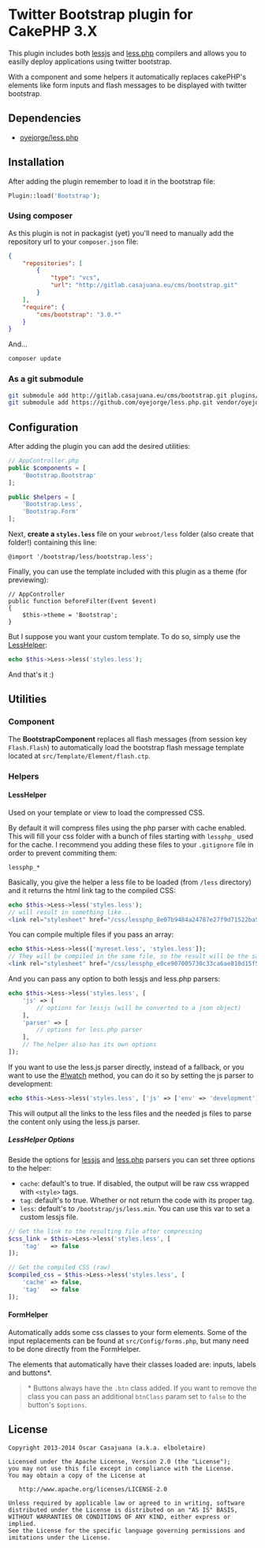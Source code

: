 # Twitter Bootstrap plugin for CakePHP 3.X

This plugin includes both [lessjs](http://lesscss.org/#client-side-usage-browser-options) and [less.php](https://github.com/oyejorge/less.php#lessphp) compilers and allows you to easilly deploy applications using twitter bootstrap.

With a component and some helpers it automatically replaces cakePHP's elements like form inputs and flash messages to be displayed with twitter bootstrap.

## Dependencies

- [oyejorge/less.php](https://github.com/oyejorge/less.php)

## Installation

After adding the plugin remember to load it in the bootstrap file:

```php
Plugin::load('Bootstrap');
```

### Using composer

As this plugin is not in packagist (yet) you'll need to manually add the repository url to your `composer.json` file:

```json
{
    "repositories": [
        {
            "type": "vcs",
            "url": "http://gitlab.casajuana.eu/cms/bootstrap.git"
        }
    ],
    "require": {
        "cms/bootstrap": "3.0.*"
    }
}
```

And...

```bash
composer update
```

### As a git submodule

```bash
git submodule add http://gitlab.casajuana.eu/cms/bootstrap.git plugins/Bootstrap
git submodule add https://github.com/oyejorge/less.php.git vendor/oyejorge/less.php
```

## Configuration

After adding the plugin you can add the desired utilities:

```php
// AppController.php
public $components = [
    'Bootstrap.Bootstrap'
];

public $helpers = [
    'Bootstrap.Less',
    'Bootstrap.Form'
];
```

Next, **create a `styles.less`** file on your `webroot/less` folder (also create that folder!) containing this line:

```less
@import '/bootstrap/less/bootstrap.less';
```

Finally, you can use the template included with this plugin as a theme (for previewing):

```
// AppController
public function beforeFilter(Event $event)
{
    $this->theme = 'Bootstrap';
}
```

But I suppose you want your custom template. To do so, simply use the [LessHelper](#lesshelper):

```php
echo $this->Less->less('styles.less');
```

And that's it :)

## Utilities

### Component

The **BootstrapComponent** replaces all flash messages (from session key `Flash.Flash`) to automatically load the bootstrap flash message template located at `src/Template/Element/flash.ctp`.

### Helpers

#### LessHelper

Used on your template or view to load the compressed CSS.

By default it will compress files using the php parser with cache enabled. This will fill your css folder with a bunch of files starting with `lessphp_` used for the cache. I recommend you adding these files to your `.gitignore` file in order to prevent commiting them:

    lessphp_*

Basically, you give the helper a less file to be loaded (from `/less` directory) and it returns the html link tag to the compiled CSS:

```php
echo $this->Less->less('styles.less');
// will result in something like...
<link rel="stylesheet" href="/css/lessphp_8e07b9484a24787e27f9d71522ba53443d18bbd2.css" />
```

You can compile multiple files if you pass an array:

```php
echo $this->Less->less(['myreset.less', 'styles.less']);
// They will be compiled in the same file, so the result will be the same as the previous one
<link rel="stylesheet" href="/css/lessphp_e0ce907005730c33ca6ae810d15f57a4df76d330.css"/>
```

And you can pass any option to both lessjs and less.php parsers:

```php
echo $this->Less->less('styles.less', [
    'js' => [
        // options for lessjs (will be converted to a json object)
    ],
    'parser' => [
        // options for less.php parser
    ],
    // The helper also has its own options
]);
```

If you want to use the less.js parser directly, instead of a fallback, or you want to use the [#!watch](http://lesscss.org/usage/#using-less-in-the-browser-watch-mode) method, you can do it so by setting the js parser to development:

```php
echo $this->Less->less('styles.less', ['js' => ['env' => 'development']]);
```

This will output all the links to the less files and the needed js files to parse the content only using the less.js parser.

##### LessHelper Options

Beside the options for [lessjs](http://lesscss.org/#client-side-usage-browser-options) and [less.php](https://github.com/oyejorge/less.php#lessphp) parsers you can set three options to the helper:

+ `cache`: default's to true. If disabled, the output will be raw css wrapped with `<style>` tags.
+ `tag`: default's to true. Whether or not return the code with its proper tag.
+ `less`: default's to `/bootstrap/js/less.min`. You can use this var to set a custom lessjs file.

```php
// Get the link to the resulting file after compressing
$css_link = $this->Less->less('styles.less', [
    'tag'   => false
]);

// Get the compiled CSS (raw)
$compiled_css = $this->Less->less('styles.less', [
    'cache' => false,
    'tag'   => false
]);
```

#### FormHelper

Automatically adds some css classes to your form elements. Some of the input replacements can be found at `src/Config/forms.php`, but many need to be done directly from the FormHelper.

The elements that automatically have their classes loaded are: inputs, labels and buttons*.

> \* Buttons always have the `.btn` class added. If you want to remove the class you can pass an additional `btnClass` param set to `false` to the button's `$options`.

## License

    Copyright 2013-2014 Òscar Casajuana (a.k.a. elboletaire)

    Licensed under the Apache License, Version 2.0 (the "License");
    you may not use this file except in compliance with the License.
    You may obtain a copy of the License at

       http://www.apache.org/licenses/LICENSE-2.0

    Unless required by applicable law or agreed to in writing, software
    distributed under the License is distributed on an "AS IS" BASIS,
    WITHOUT WARRANTIES OR CONDITIONS OF ANY KIND, either express or implied.
    See the License for the specific language governing permissions and
    imitations under the License.
